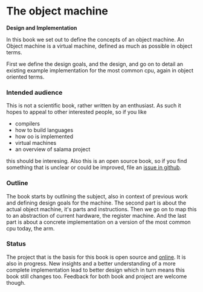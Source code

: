 # The object machine

**Design and Implementation**

In this book we set out to define the concepts of an object machine. 
An Object machine is a virtual machine, defined as much as possible in object terms.

First we define the design goals, and the design, and go on to detail an existing example
implementation for the most common cpu, again in object oriented terms.

### Intended audience

This is not a scientific book, rather written by an enthusiast. As such it hopes to appeal to 
other interested people, so if you like

- compilers
- how to build languages
- how oo is implemented
- virtual machines
- an overview of salama project

this should be interesing. Also this is an open source book, so if you find something that is
unclear or could be improved, file an 
[issue in github](https://github.com/dancinglightning/object-machine/issues).

### Outline

The book starts by outlining the subject, also in context of previous work and 
defining design goals for the machine.
The second part is about the actual object machine, it's parts and instructions. 
Then we go on to map this to an abstraction of current hardware, the register machine.
And the last part is about a concrete implementation on a version of the most common cpu today,
the arm.

### Status

The project that is the basis for this book is open source and [online](https://github.com/salama/salama). It is also in progress. New insights and a better
understanding of a more complete implementation lead to better design which in turn means 
this book still changes too. Feedback for both book and project are welcome though.

